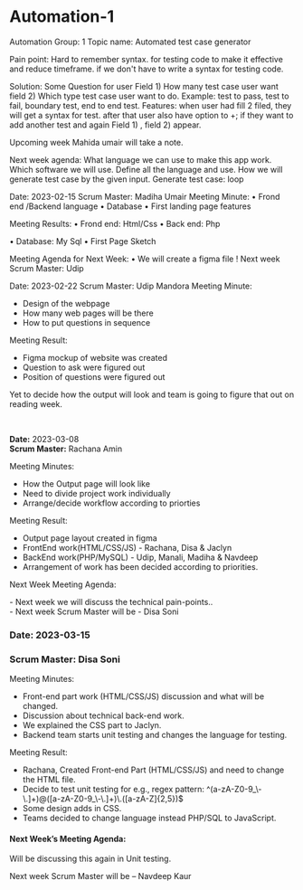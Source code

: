 # Automation-1

Automation Group: 1
Topic name: Automated test case generator

Pain point: Hard to remember syntax. for testing code to make it effective and reduce timeframe. if we don't have to write a syntax for testing code.

Solution: Some Question for user
Field 1) How many test case user want
field 2) Which type test case user want to do. Example: test to pass, test to fail, boundary test, end to end test.
 Features:
 when user had fill 2 filed, they will get a syntax for test.
 after that user also have option to +; if they want to add another test and again Field 1) , field 2) appear.
 
 
Upcoming week
Mahida umair will take a note.

Next week agenda: 
What language we can use to make this app work.
Which software we will use.
Define all the language and use.
How we will generate test case by the given input.
Generate test case: loop

Date: 2023-02-15
Scrum Master: Madiha Umair
Meeting Minute:
•	Frond end /Backend language
•	Database 
•	First landing page features

Meeting Results:
•	Frond end: Html/Css
•	Back end: Php


•	Database: My Sql
•	First Page Sketch

Meeting Agenda for Next Week:
•	We will create a figma file !
Next week Scrum Master: Udip


Date: 2023-02-22
Scrum Master: Udip Mandora
Meeting Minute:
 - Design of the webpage
 - How many web pages will be there
 - How to put questions in sequence 

Meeting Result: 
 - Figma mockup of website was created
 - Question to ask were figured out
 - Position of questions were figured out

Yet to decide how the output will look and team is going to figure that out on reading week.

<br>
<p><strong>Date:</strong> 2023-03-08<br>
<strong>Scrum Master:</strong> Rachana Amin<br></p>
<p>Meeting Minutes:</p>
<ul>
<li> How the Output page will look like</li>
<li> Need to divide project work individually</li>
<li> Arrange/decide workflow according to priorties</li>
</ul>
<p>Meeting Result:</p>
<ul>
<li> Output page layout created in figma</li>
<li> FrontEnd work(HTML/CSS/JS) - Rachana, Disa & Jaclyn</li>
<li> BackEnd work(PHP/MySQL) - Udip, Manali, Madiha & Navdeep</li>
<li> Arrangement of work has been decided according to priorities.</li>
</ul>
<p>Next Week Meeting Agenda:</p>
<p> - Next week we will discuss the technical pain-points..<br>
 - Next week Scrum Master will be - Disa Soni</p>



<h3>Date: 2023-03-15</h3>
<h3>Scrum Master: Disa Soni</h3>
<p>Meeting Minutes:</p>
<ul>
<li>	Front-end part work (HTML/CSS/JS) discussion and what will be changed. </li>
<li>	Discussion about technical back-end work.</li>
<li>	We explained the CSS part to Jaclyn. </li>
<li>	Backend team starts unit testing and changes the language for testing. </li>
 </ul>
<p>Meeting Result:</p>
 <ul>
<li>	Rachana, Created Front-end Part (HTML/CSS/JS) and need to change the HTML file.</li>
<li>	Decide to test unit testing for e.g., regex pattern: ^(a-zA-Z0-9_\-\.]+)@([a-zA-Z0-9_\-\.]+)\.([a-zA-Z]{2,5})$</li>
<li>	Some design adds in CSS.</li>
<li>	Teams decided to change language instead PHP/SQL to JavaScript.</li>
</ul>

  <h4>Next Week’s Meeting Agenda:</h4>
  <p>Will be discussing this again in Unit testing.</p>
  <p>Next week Scrum Master will be – Navdeep Kaur</p>



